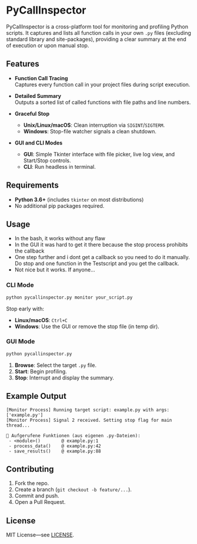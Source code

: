 # PyCallInspector

PyCallInspector is a cross-platform tool for monitoring and profiling Python scripts. It captures and lists all function calls in your own `.py` files (excluding standard library and site-packages), providing a clear summary at the end of execution or upon manual stop.

## Features

- **Function Call Tracing**  
  Captures every function call in your project files during script execution.

- **Detailed Summary**  
  Outputs a sorted list of called functions with file paths and line numbers.

- **Graceful Stop**  
  - **Unix/Linux/macOS**: Clean interruption via `SIGINT`/`SIGTERM`.  
  - **Windows**: Stop-file watcher signals a clean shutdown.

- **GUI and CLI Modes**  
  - **GUI**: Simple Tkinter interface with file picker, live log view, and Start/Stop controls.  
  - **CLI**: Run headless in terminal.

## Requirements

- **Python 3.6+** (includes `tkinter` on most distributions)
- No additional pip packages required.

## Usage
- In the bash, it works without any flaw
- In the GUI it was hard to get it there because the stop process prohibits the callback
- One step further and i dont get a callback so you need to do it manually. Do stop and one function in the Testscript and you get the callback.
- Not nice but it works. If anyone...

### CLI Mode

```bash
python pycallinspector.py monitor your_script.py
```

Stop early with:
- **Linux/macOS**: `Ctrl+C`  
- **Windows**: Use the GUI or remove the stop file (in temp dir).

### GUI Mode

```bash
python pycallinspector.py
```

1. **Browse**: Select the target `.py` file.  
2. **Start**: Begin profiling.  
3. **Stop**: Interrupt and display the summary.  

## Example Output

```
[Monitor Process] Running target script: example.py with args: ['example.py']
[Monitor Process] Signal 2 received. Setting stop flag for main thread...

🧠 Aufgerufene Funktionen (aus eigenen .py-Dateien):
 - <module>()        @ example.py:1
 - process_data()    @ example.py:42
 - save_results()    @ example.py:88
```

## Contributing

1. Fork the repo.  
2. Create a branch (`git checkout -b feature/...`).  
3. Commit and push.  
4. Open a Pull Request.

## License

MIT License—see [LICENSE](LICENSE).
